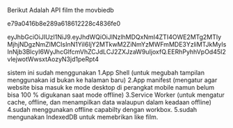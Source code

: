 Berikut Adalah API film the movbiedb

e79a0416b8e289a618612228c4836fe0

eyJhbGciOiJIUzI1NiJ9.eyJhdWQiOiJlNzlhMDQxNmI4ZTI4OWE2MTg2MTIyMjhjNDgzNmZlMCIsInN1YiI6IjY2MTkwM2ZiNmYzMWFmMDE3YzliMTJkMyIsInNjb3BlcyI6WyJhcGlfcmVhZCJdLCJ2ZXJzaW9uIjoxfQ.EERhPyhhVpOd45I2vlejwotWwsxtAozyN3jd1peRpt4

sistem ini sudah menggunakan
1.App Shell (untuk megubah tampilan menggunakan id bukan ke halaman baru)
2.App manifest (mengatur agar website bisa masuk ke mode desktop di perangkat mobile namun belum bisa 100 % digukanan saat mode offline)
3.Service Worker (untuk mengatur cache, offline, dan menampilkan data walaupun dalam keadaan offline)
4.sudah menggunakan offline capabilty dengan workbox.
5.sudah mengunakan IndexedDB untuk memebrikan like film.
